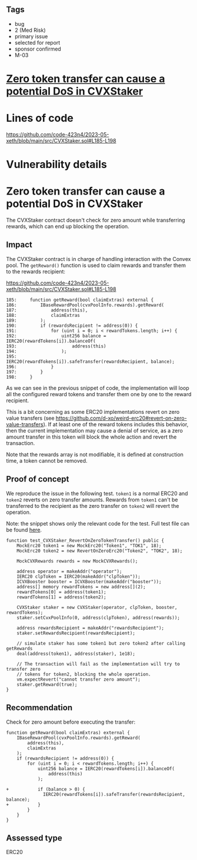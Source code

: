 ## Tags

- bug
- 2 (Med Risk)
- primary issue
- selected for report
- sponsor confirmed
- M-03

# [Zero token transfer can cause a potential DoS in CVXStaker](https://github.com/code-423n4/2023-05-xeth-findings/issues/30) 

# Lines of code

https://github.com/code-423n4/2023-05-xeth/blob/main/src/CVXStaker.sol#L185-L198


# Vulnerability details

# Zero token transfer can cause a potential DoS in CVXStaker

The CVXStaker contract doesn't check for zero amount while transferring rewards, which can end up blocking the operation.

## Impact

The CVXStaker contract is in charge of handling interaction with the Convex pool. The `getReward()` function is used to claim rewards and transfer them to the rewards recipient:

https://github.com/code-423n4/2023-05-xeth/blob/main/src/CVXStaker.sol#L185-L198

```solidity
185:     function getReward(bool claimExtras) external {
186:         IBaseRewardPool(cvxPoolInfo.rewards).getReward(
187:             address(this),
188:             claimExtras
189:         );
190:         if (rewardsRecipient != address(0)) {
191:             for (uint i = 0; i < rewardTokens.length; i++) {
192:                 uint256 balance = IERC20(rewardTokens[i]).balanceOf(
193:                     address(this)
194:                 );
195:                 IERC20(rewardTokens[i]).safeTransfer(rewardsRecipient, balance);
196:             }
197:         }
198:     }
```

As we can see in the previous snippet of code, the implementation will loop all the configured reward tokens and transfer them one by one to the reward recipient.

This is a bit concerning as some ERC20 implementations revert on zero value transfers (see https://github.com/d-xo/weird-erc20#revert-on-zero-value-transfers). If at least one of the reward tokens includes this behavior, then the current implementation may cause a denial of service, as a zero amount transfer in this token will block the whole action and revert the transaction.

Note that the rewards array is not modifiable, it is defined at construction time, a token cannot be removed.

## Proof of concept

We reproduce the issue in the following test. `token1` is a normal ERC20 and `token2` reverts on zero transfer amounts. Rewards from `token1` can't be transferred to the recipient as the zero transfer on `token2` will revert the operation.

Note: the snippet shows only the relevant code for the test. Full test file can be found [here](https://gist.github.com/romeroadrian/475d1f809301c5a0ccf2e6e9bec85472).

```solidity
function test_CVXStaker_RevertOnZeroTokenTransfer() public {
    MockErc20 token1 = new MockErc20("Token1", "TOK1", 18);
    MockErc20 token2 = new RevertOnZeroErc20("Token2", "TOK2", 18);

    MockCVXRewards rewards = new MockCVXRewards();

    address operator = makeAddr("operator");
    IERC20 clpToken = IERC20(makeAddr("clpToken"));
    ICVXBooster booster = ICVXBooster(makeAddr("booster"));
    address[] memory rewardTokens = new address[](2);
    rewardTokens[0] = address(token1);
    rewardTokens[1] = address(token2);

    CVXStaker staker = new CVXStaker(operator, clpToken, booster, rewardTokens);
    staker.setCvxPoolInfo(0, address(clpToken), address(rewards));

    address rewardsRecipient = makeAddr("rewardsRecipient");
    staker.setRewardsRecipient(rewardsRecipient);

    // simulate staker has some token1 but zero token2 after calling getRewards
    deal(address(token1), address(staker), 1e18);

    // The transaction will fail as the implementation will try to transfer zero
    // tokens for token2, blocking the whole operation.
    vm.expectRevert("cannot transfer zero amount");
    staker.getReward(true);
}
```

## Recommendation

Check for zero amount before executing the transfer:

```solidity
function getReward(bool claimExtras) external {
    IBaseRewardPool(cvxPoolInfo.rewards).getReward(
        address(this),
        claimExtras
    );
    if (rewardsRecipient != address(0)) {
        for (uint i = 0; i < rewardTokens.length; i++) {
            uint256 balance = IERC20(rewardTokens[i]).balanceOf(
                address(this)
            );
            
+           if (balance > 0) {
              IERC20(rewardTokens[i]).safeTransfer(rewardsRecipient, balance);
+           }
        }
    }
}
```



## Assessed type

ERC20